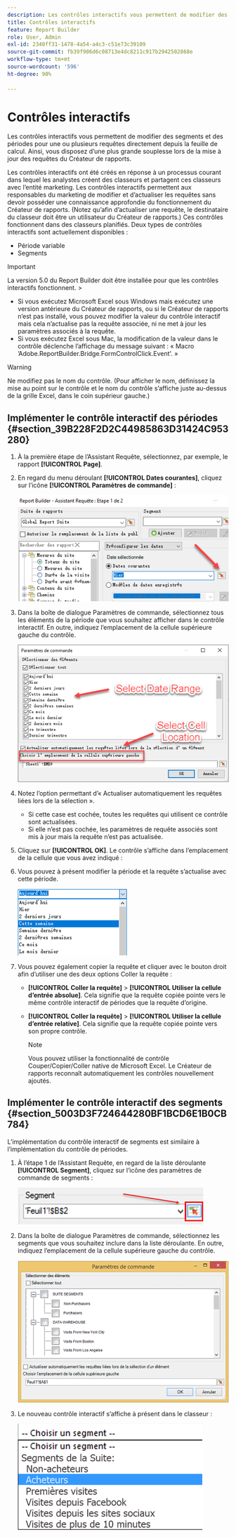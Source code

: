 ```yaml
---
description: Les contrôles interactifs vous permettent de modifier des segments et des périodes pour une ou plusieurs requêtes directement depuis la feuille de calcul. Ainsi, vous disposez d’une plus grande souplesse lors de la mise à jour des requêtes du Créateur de rapports.
title: Contrôles interactifs
feature: Report Builder
role: User, Admin
exl-id: 2340ff31-1478-4a54-a4c3-c51e73c39109
source-git-commit: fb39f906d6c08713e4dc8211c917b2942502868e
workflow-type: tm+mt
source-wordcount: '596'
ht-degree: 90%

---
```


# Contrôles interactifs

Les contrôles interactifs vous permettent de modifier des segments et des périodes pour une ou plusieurs requêtes directement depuis la feuille de calcul. Ainsi, vous disposez d’une plus grande souplesse lors de la mise à jour des requêtes du Créateur de rapports.

Les contrôles interactifs ont été créés en réponse à un processus courant dans lequel les analystes créent des classeurs et partagent ces classeurs avec l’entité marketing. Les contrôles interactifs permettent aux responsables du marketing de modifier et d’actualiser les requêtes sans devoir posséder une connaissance approfondie du fonctionnement du Créateur de rapports. (Notez qu’afin d’actualiser une requête, le destinataire du classeur doit être un utilisateur du Créateur de rapports.) Ces contrôles fonctionnent dans des classeurs planifiés. Deux types de contrôles interactifs sont actuellement disponibles :

* Période variable
* Segments

>[!IMPORTANT]
>
>La version 5.0 du Report Builder doit être installée pour que les contrôles interactifs fonctionnent. >
>* Si vous exécutez Microsoft Excel sous Windows mais exécutez une version antérieure du Créateur de rapports, ou si le Créateur de rapports n’est pas installé, vous pouvez modifier la valeur du contrôle interactif mais cela n’actualise pas la requête associée, ni ne met à jour les paramètres associés à la requête.
>* Si vous exécutez Excel sous Mac, la modification de la valeur dans le contrôle déclenche l’affichage du message suivant : « Macro ’Adobe.ReportBuilder.Bridge.FormControlClick.Event&#39;. »
>

>[!WARNING]
>
>Ne modifiez pas le nom du contrôle. (Pour afficher le nom, définissez la mise au point sur le contrôle et le nom du contrôle s’affiche juste au-dessus de la grille Excel, dans le coin supérieur gauche.)

## Implémenter le contrôle interactif des périodes {#section_39B228F2D2C44985863D31424C953280}

1. À la première étape de l’Assistant Requête, sélectionnez, par exemple, le rapport **[!UICONTROL Page]**.
1. En regard du menu déroulant **[!UICONTROL Dates courantes]**, cliquez sur l’icône **[!UICONTROL Paramètres de commande]** :

   ![Capture d’écran de l’Assistant Requête : Étape 1 , en surbrillant l’icône Paramètres de contrôle . ](assets/date_range_control.png)

1. Dans la boîte de dialogue Paramètres de commande, sélectionnez tous les éléments de la période que vous souhaitez afficher dans le contrôle interactif. En outre, indiquez l’emplacement de la cellule supérieure gauche du contrôle.

   ![Capture d’écran montrant les éléments de période sélectionnés et l’emplacement de la cellule supérieure gauche.](assets/control_settings.png)

1. Notez l’option permettant d’« Actualiser automatiquement les requêtes liées lors de la sélection ».

   * Si cette case est cochée, toutes les requêtes qui utilisent ce contrôle sont actualisées.
   * Si elle n’est pas cochée, les paramètres de requête associés sont mis à jour mais la requête n’est pas actualisée.

1. Cliquez sur **[!UICONTROL OK]**. Le contrôle s’affiche dans l’emplacement de la cellule que vous avez indiqué :

1. Vous pouvez à présent modifier la période et la requête s’actualise avec cette période.

   ![Capture d’écran montrant la période sélectionnée.](assets/date_range_control_interactive.png)

1. Vous pouvez également copier la requête et cliquer avec le bouton droit afin d’utiliser une des deux options Coller la requête :

   * **[!UICONTROL Coller la requête]** > **[!UICONTROL Utiliser la cellule d’entrée absolue]**. Cela signifie que la requête copiée pointe vers le même contrôle interactif de périodes que la requête d’origine.

   * **[!UICONTROL Coller la requête]** > **[!UICONTROL Utiliser la cellule d’entrée relative]**. Cela signifie que la requête copiée pointe vers son propre contrôle.

     >[!NOTE]
     >
     >Vous pouvez utiliser la fonctionnalité de contrôle Couper/Copier/Coller native de Microsoft Excel. Le Créateur de rapports reconnaît automatiquement les contrôles nouvellement ajoutés.

## Implémenter le contrôle interactif des segments {#section_5003D3F724644280BF1BCD6E1B0CB784}

L’implémentation du contrôle interactif de segments est similaire à l’implémentation du contrôle de périodes.

1. À l’étape 1 de l’Assistant Requête, en regard de la liste déroulante **[!UICONTROL Segment]**, cliquez sur l’icône des paramètres de commande de segments :

   ![Capture d’écran de l’icône Paramètres de contrôle des segments.](assets/segment_interactive_1.png)

1. Dans la boîte de dialogue Paramètres de commande, sélectionnez les segments que vous souhaitez inclure dans la liste déroulante. En outre, indiquez l’emplacement de la cellule supérieure gauche du contrôle.

   ![Capture d’écran montrant les paramètres de contrôle des segments avec les segments sélectionnés et l’emplacement de la cellule.](assets/segment_drop_down_properties.png)

1. Le nouveau contrôle interactif s’affiche à présent dans le classeur :

   ![Capture d’écran montrant le nouveau contrôle interactif sélectionné.](assets/segment_interactive_3.png)
